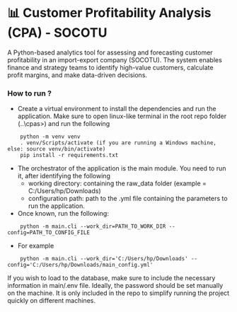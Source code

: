 # 📊 Customer Profitability Analysis (CPA) - SOCOTU
A Python-based analytics tool for assessing and forecasting customer profitability in
an import-export company (SOCOTU). The system enables finance and strategy teams to identify
high-value customers, calculate profit margins, and make data-driven decisions.

### How to run ?
* Create a virtual environment to install the dependencies and run the application. Make sure to open
linux-like terminal in the root repo folder (..\cpas>) and run the following

```
    python -m venv venv
    . venv/Scripts/activate (if you are running a Windows machine, else: source venv/bin/activate)
    pip install -r requirements.txt  
```

* The orchestrator of the application is the main module. You need to run it, after identifying the
following
  * working directory: containing the raw_data folder (example = C:/Users/hp/Downloads)
  * configuration path: path to the .yml file containing the parameters to run the application.
* Once known, run the following:

```
    python -m main.cli --work_dir=PATH_TO_WORK_DIR --config=PATH_TO_CONFIG_FILE
```

* For example

```
    python -m main.cli --work_dir='C:/Users/hp/Downloads' --config='C:/Users/hp/Downloads/main_config.yml'
```

If you wish to load to the database, make sure to include the necessary information in main/.env 
file. Ideally, the password should be set manually on the machine. It is only included in the repo to
simplify running the project quickly on different machines.